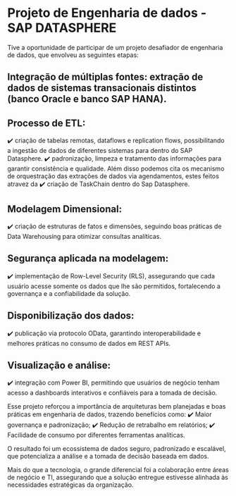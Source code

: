 # Projeto de Engenharia de dados - SAP DATASPHERE
Tive a oportunidade de participar de um projeto desafiador de engenharia de dados, que envolveu as seguintes etapas:


##  Integração de múltiplas fontes: extração de dados de sistemas transacionais distintos (banco Oracle e banco SAP HANA).

##  Processo de ETL: 
  ✔️ criação de tabelas remotas, dataflows e replication flows, possibilitando a ingestão de dados de diferentes sistemas para dentro do SAP Datasphere.
  ✔️ padronização, limpeza e tratamento das informações para garantir consistência e qualidade. Além disso podemos cita os mecanismo de orquestração das extrações de dados via agendamentos, estes feitos atravez da   ✔️ criação de TaskChain dentro do Sap Datasphere.
##  Modelagem Dimensional: 
  ✔️ criação de estruturas de fatos e dimensões, seguindo boas práticas de Data Warehousing para otimizar consultas analíticas.
##  Segurança aplicada na modelagem: 
  ✔️ implementação de Row-Level Security (RLS), assegurando que cada usuário acesse somente os dados que lhe são permitidos, fortalecendo a governança e a confiabilidade da solução.
##  Disponibilização dos dados: 
  ✔️ publicação via protocolo OData, garantindo interoperabilidade e melhores práticas no consumo de dados em REST APIs.
##  Visualização e análise: 
  ✔️ integração com Power BI, permitindo que usuários de negócio tenham acesso a dashboards interativos e confiáveis para a tomada de decisão.

Esse projeto reforçou a importância de arquiteturas bem planejadas e boas práticas em engenharia de dados, trazendo benefícios como:
✔️ Maior governança e padronização;
✔️ Redução de retrabalho em relatórios;
✔️ Facilidade de consumo por diferentes ferramentas analíticas.


O resultado foi um ecossistema de dados seguro, padronizado e escalável, que potencializa a análise e a tomada de decisão baseada em dados.

Mais do que a tecnologia, o grande diferencial foi a colaboração entre áreas de negócio e TI, assegurando que a solução entregue estivesse alinhada às necessidades estratégicas da organização.
